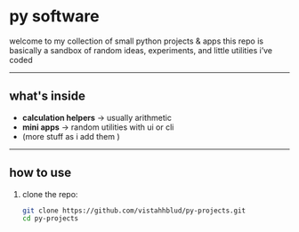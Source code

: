 # py software

welcome to my collection of small python projects & apps
this repo is basically a sandbox of random ideas, experiments, and little utilities i’ve coded

---

## what's inside
- **calculation helpers** → usually arithmetic
- **mini apps** → random utilities with ui or cli
- (more stuff as i add them )

---

## how to use
1. clone the repo:
   ```bash
   git clone https://github.com/vistahhblud/py-projects.git
   cd py-projects
